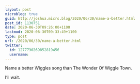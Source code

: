 ```yaml
---
layout: post
microblog: true
guid: http://joshua.micro.blog/2020/06/30/name-a-better.html
post_id: 1130751
date: 2020-06-30T09:26:00+1100
lastmod: 2020-06-30T09:33:49+1100
type: post
url: /2020/06/30/name-a-better.html
twitter:
  id: 1277730269852819456
  username: 
---
```

Name a better Wiggles song than The Wonder Of Wiggle Town.

I’ll wait.
